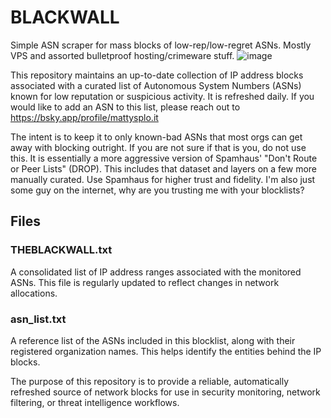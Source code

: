 # BLACKWALL
Simple ASN scraper for mass blocks of low-rep/low-regret ASNs.  Mostly VPS and assorted bulletproof hosting/crimeware stuff.
![image](https://github.com/user-attachments/assets/cc7fcd59-be40-4c5f-b291-9814604261e1)

This repository maintains an up-to-date collection of IP address blocks associated with a curated list of Autonomous System Numbers (ASNs) known for low reputation or suspicious activity.  It is refreshed daily.  If you would like to add an ASN to this list, please reach out to https://bsky.app/profile/mattysplo.it 

The intent is to keep it to only known-bad ASNs that most orgs can get away with blocking outright.  If you are not sure if that is you, do not use this.
It is essentially a more aggressive version of Spamhaus' "Don't Route or Peer Lists" (DROP).  This includes that dataset and layers on a few more manually curated.  Use Spamhaus for higher trust and fidelity.
I'm also just some guy on the internet, why are you trusting me with your blocklists?

## Files
### THEBLACKWALL.txt
A consolidated list of IP address ranges associated with the monitored ASNs. This file is regularly updated to reflect changes in network allocations.

### asn_list.txt
A reference list of the ASNs included in this blocklist, along with their registered organization names. This helps identify the entities behind the IP blocks.

The purpose of this repository is to provide a reliable, automatically refreshed source of network blocks for use in security monitoring, network filtering, or threat intelligence workflows.
